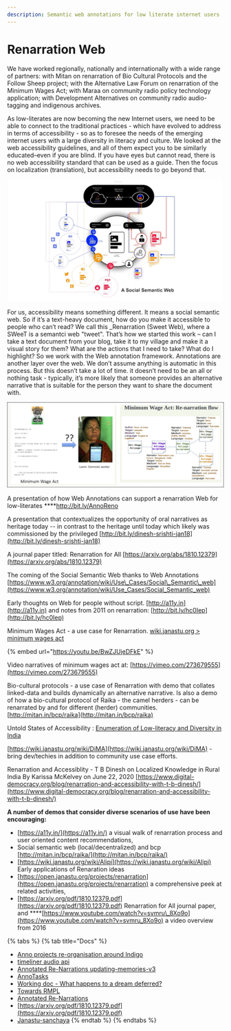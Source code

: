 ```yaml
---
description: Semantic web annotations for low literate internet users
---
```


# Renarration Web

We have worked regionally, nationally and internationally with a wide range of partners: with Mitan on renarration of Bio Cultural Protocols and the Follow Sheep project; with the Alternative Law Forum on renarration of the Minimum Wages Act; with Maraa on community radio policy technology application; with Development Alternatives on community radio audio-tagging and indigenous archives.

As low-literates are now becoming the new Internet users, we need to be able to connect to the traditional practices - which have evolved to address in terms of accessibility - so as to foresee the needs of the emerging internet users with a large diversity in literacy and culture. We looked at the web accessibility guidelines, and all of them expect you to be similarly educated–even if you are blind. If you have eyes but cannot read, there is no web accessibility standard that can be used as a guide. Then the focus on localization \(translation\), but accessibility needs to go beyond that.

![](../.gitbook/assets/social-semantic-web.png)

For us, accessibility means something different. It means a social semantic web. So if it’s a text-heavy document, how do you make it accessible to people who can’t read? We call this \_Renarration \(Sweet Web\), where a SWeeT is a semantci web "tweet". That’s how we started this work – can I take a text document from your blog, take it to my village and make it a visual story for them? What are the actions that I need to take? What do I highlight? So we work with the Web annotation framework. Annotations are another layer over the web. We don’t assume anything is automatic in this process. But this doesn’t take a lot of time. it doesn’t need to be an all or nothing task - typically, it’s more likely that someone provides an alternative narrative that is suitable for the person they want to share the document with.

![](../.gitbook/assets/re-narration.jpg)

A presentation of how Web Annotations can support a renarration Web for low-literates ****[http://bit.ly/AnnoReno ](http://bit.ly/AnnoReno%20)

A presentation that contextualizes the opportunity of oral narratives as heritage today -- in contrast to the heritage until today which likely was commissioned by the privileged [http://bit.ly/dinesh-srishti-jan18](http://bit.ly/dinesh-srishti-jan18)

A journal paper titled: Renarration for All [https://arxiv.org/abs/1810.12379](https://arxiv.org/abs/1810.12379)

The coming of the Social Semantic Web thanks to Web Annotations [https://www.w3.org/annotation/wiki/Use\_Cases/Social\_Semantic\_web](https://www.w3.org/annotation/wiki/Use_Cases/Social_Semantic_web)

Early thoughts on Web for people without script. [http://a11y.in](http://a11y.in) and notes from 2011 on renarration: [http://bit.ly/hc0Iep](http://bit.ly/hc0Iep)

Minimum Wages Act - a use case for Renarration. [wiki.janastu.org &gt; minimum wages act](http://wiki.janastu.org/wiki/Category:Alipi) 

{% embed url="https://youtu.be/BwZJUjeDFkE" %}

Video narratives of minimum wages act at: [https://vimeo.com/273679555](https://vimeo.com/273679555)

Bio-cultural protocols - a use case of Renarration with demo that collates linked-data and builds dynamically an alternative narrative. Is also a demo of how a bio-cultural protocol of Raika - the camel herders - can be renarrated by and for different \(herder\) communities. [http://mitan.in/bcp/raika](http://mitan.in/bcp/raika)

Untold States of Accessibility : [Enumeration of Low-literacy and Diversity in India](https://hackmd.io/QPubwniMTk6brmgSAIT3-g)

[https://wiki.janastu.org/wiki/DiMA](https://wiki.janastu.org/wiki/DiMA) - bring dev/techies in addition to community use case efforts.

Renarration and Accessiblity - T B Dinesh on Localized Knowledge in Rural India By Karissa McKelvey on June 22, 2020 [https://www.digital-democracy.org/blog/renarration-and-accessibility-with-t-b-dinesh/](https://www.digital-democracy.org/blog/renarration-and-accessibility-with-t-b-dinesh/)

**A number of demos that consider diverse scenarios of use have been encouraging:**

* [https://a11y.in/](https://a11y.in/) a visual walk of renarration process and user oriented content recommendations,
* Social semantic web \(local/decentralized\) and bcp [http://mitan.in/bcp/raika/](http://mitan.in/bcp/raika/)
* [https://wiki.janastu.org/wiki/Alipi](https://wiki.janastu.org/wiki/Alipi) Early applications of Renaration ideas
* [https://open.janastu.org/projects/renarration](https://open.janastu.org/projects/renarration) a comprehensive peek at related activities,
* [https://arxiv.org/pdf/1810.12379.pdf](https://arxiv.org/pdf/1810.12379.pdf) Renarration for All journal paper, and ****[https://www.youtube.com/watch?v=svmru\_8Xo9o](https://www.youtube.com/watch?v=svmru_8Xo9o) a video overview from 2016

{% tabs %}
{% tab title="Docs" %}
* [Anno projects re-organisation around Indigo](https://hackmd.io/ShJjpCloR1KUwoGRxD6DXw)
* [timeliner audio api](https://hackmd.io/WxVLAG1sQxS9YSNZ4-fs_g?view)
* [Annotated Re-Narrations updating-memories-v3](https://docs.google.com/presentation/d/1XAVLkGar0GCkzyUuiHOZCFIeksoTv5sbYBV7FiepzUg/edit#slide=id.p3)
* [AnnoTasks](https://docs.google.com/document/d/1jVaVx4rphUnTnFuERDscTLO6_rFbv78tBbaXzP8Yx0Y/edit#heading=h.6x9uhwxy5986)
* [Working doc - What happens to a dream deferred?](https://hackmd.io/ZuH7TdeOTyePp7q9KDPsJA)
* [Towards RMPL](https://hackmd.io/0UKUZwGEQGCDW0IU4-oflw)
* [Annotated Re-Narrations](https://docs.google.com/presentation/d/1XAVLkGar0GCkzyUuiHOZCFIeksoTv5sbYBV7FiepzUg/edit?usp=sharing)
* [https://arxiv.org/pdf/1810.12379.pdf](https://arxiv.org/pdf/1810.12379.pdf)
* [Janastu-sanchaya](http://janastu-sanchaya.blogspot.com/)
{% endtab %}
{% endtabs %}

